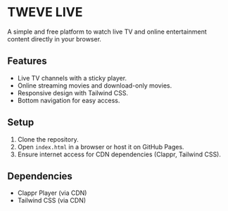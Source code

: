 # TWEVE LIVE
A simple and free platform to watch live TV and online entertainment content directly in your browser.

## Features
- Live TV channels with a sticky player.
- Online streaming movies and download-only movies.
- Responsive design with Tailwind CSS.
- Bottom navigation for easy access.

## Setup
1. Clone the repository.
2. Open `index.html` in a browser or host it on GitHub Pages.
3. Ensure internet access for CDN dependencies (Clappr, Tailwind CSS).

## Dependencies
- Clappr Player (via CDN)
- Tailwind CSS (via CDN)
